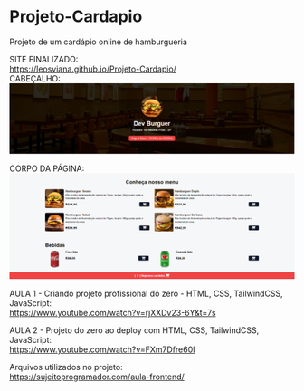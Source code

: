 # Projeto-Cardapio
Projeto de um cardápio online de hamburgueria

SITE FINALIZADO:<br>
https://leosviana.github.io/Projeto-Cardapio/<br>
CABEÇALHO:
![image](https://github.com/leosviana/Projeto-Cardapio/blob/main/assets/head.png)

CORPO DA PÁGINA:
![image](https://github.com/leosviana/Projeto-Cardapio/blob/main/body.png)

AULA 1 - Criando projeto profissional do zero - HTML, CSS, TailwindCSS, JavaScript:<br>
https://www.youtube.com/watch?v=rjXXDv23-6Y&t=7s<br>

AULA 2 - Projeto do zero ao deploy com HTML, CSS, TailwindCSS, JavaScript:<br>
https://www.youtube.com/watch?v=FXm7Dfre60I<br>

Arquivos utilizados no projeto:<br>
https://sujeitoprogramador.com/aula-frontend/